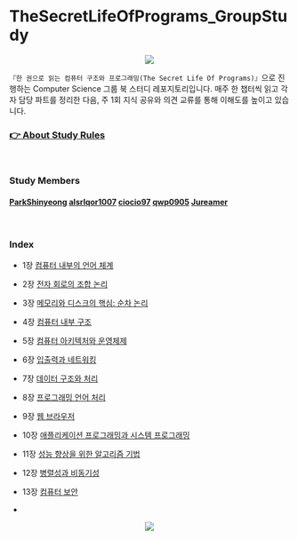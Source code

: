 # TheSecretLifeOfPrograms_GroupStudy

<div align="center">

![](https://images.velog.io/images/yeobi_01/post/9b9a464f-e286-4e11-910a-3c3361b252fc/%ED%95%9C%20%EA%B6%8C%EC%9C%BC%EB%A1%9C%20%EC%9D%BD%EB%8A%94%20%EC%BB%B4%ED%93%A8%ED%84%B0%20%EA%B5%AC%EC%A1%B0%EC%99%80%20%ED%94%84%EB%A1%9C%EA%B7%B8%EB%9E%98%EB%B0%8D.png)

</div>

`『한 권으로 읽는 컴퓨터 구조와 프로그래밍(The Secret Life Of Programs)』`으로 진행하는 Computer Science 그룹 북 스터디 레포지토리입니다. 매주 한 챕터씩 읽고 각자 담당 파트를 정리한 다음, 주 1회 지식 공유와 의견 교류를 통해 이해도를 높이고 있습니다.

### [👉 About Study Rules](https://github.com/alsrlqor1007/TheSecretLifeOfPrograms_GroupStudy/wiki/Group-Study-Rules)

<br/>

### Study Members

#### [ParkShinyeong](https://github.com/ParkShinyeong) [alsrlqor1007](https://github.com/alsrlqor1007) [ciocio97](https://github.com/ciocio97) [qwp0905](https://github.com/qwp0905) [Jureamer](https://github.com/Jureamer)

<br/>

### Index

- 1장 [컴퓨터 내부의 언어 체계](https://github.com/alsrlqor1007/TheSecretLifeOfPrograms_GroupStudy/tree/main/%5B1%EC%9E%A5%5D%20%EC%BB%B4%ED%93%A8%ED%84%B0%20%EB%82%B4%EB%B6%80%EC%9D%98%20%EC%96%B8%EC%96%B4%20%EC%B2%B4%EA%B3%84)
- 2장 [전자 회로의 조합 논리](https://github.com/alsrlqor1007/TheSecretLifeOfPrograms_GroupStudy/tree/main/%5B2%EC%9E%A5%5D%20%EC%A0%84%EC%9E%90%20%ED%9A%8C%EB%A1%9C%EC%9D%98%20%EC%A1%B0%ED%95%A9%20%EB%85%BC%EB%A6%AC)
- 3장 [메모리와 디스크의 핵심: 순차 논리](https://github.com/alsrlqor1007/TheSecretLifeOfPrograms_GroupStudy/tree/main/%5B3%EC%9E%A5%5D%20%EB%A9%94%EB%AA%A8%EB%A6%AC%EC%99%80%20%EB%94%94%EC%8A%A4%ED%81%AC%EC%9D%98%20%ED%95%B5%EC%8B%AC:%20%EC%88%9C%EC%B0%A8%20%EB%85%BC%EB%A6%AC)
- 4장 [컴퓨터 내부 구조](https://github.com/alsrlqor1007/TheSecretLifeOfPrograms_GroupStudy/tree/main/%5B4%EC%9E%A5%5D%20%EC%BB%B4%ED%93%A8%ED%84%B0%20%EB%82%B4%EB%B6%80%20%EA%B5%AC%EC%A1%B0)
- 5장 [컴퓨터 아키텍처와 운영체제](https://github.com/alsrlqor1007/TheSecretLifeOfPrograms_GroupStudy/tree/main/%5B5%EC%9E%A5%5D%20%EC%BB%B4%ED%93%A8%ED%84%B0%20%EC%95%84%ED%82%A4%ED%85%8D%EC%B2%98%EC%99%80%20%EC%9A%B4%EC%98%81%EC%B2%B4%EC%A0%9C)
- 6장 [입출력과 네트워킹](https://github.com/alsrlqor1007/TheSecretLifeOfPrograms_GroupStudy/tree/main/%5B6%EC%9E%A5%5D%20%EC%9E%85%EC%B6%9C%EB%A0%A5%EA%B3%BC%20%EB%84%A4%ED%8A%B8%EC%9B%8C%ED%82%B9)
- 7장 [데이터 구조와 처리](https://github.com/alsrlqor1007/TheSecretLifeOfPrograms_GroupStudy/tree/main/%5B7%EC%9E%A5%5D%20%EB%8D%B0%EC%9D%B4%ED%84%B0%20%EA%B5%AC%EC%A1%B0%EC%99%80%20%EC%B2%98%EB%A6%AC)
- 8장 [프로그래밍 언어 처리](https://github.com/alsrlqor1007/TheSecretLifeOfPrograms_GroupStudy/tree/main/%5B8%EC%9E%A5%5D%20%ED%94%84%EB%A1%9C%EA%B7%B8%EB%9E%98%EB%B0%8D%20%EC%96%B8%EC%96%B4%20%EC%B2%98%EB%A6%AC)
- 9장 [웹 브라우저](https://github.com/alsrlqor1007/TheSecretLifeOfPrograms_GroupStudy/tree/main/%5B9%EC%9E%A5%5D%20%EC%9B%B9%20%EB%B8%8C%EB%9D%BC%EC%9A%B0%EC%A0%80)
- 10장 [애플리케이션 프로그래밍과 시스템 프로그래밍](https://github.com/alsrlqor1007/TheSecretLifeOfPrograms_GroupStudy/tree/main/%5B10%EC%9E%A5%5D%20%EC%95%A0%ED%94%8C%EB%A6%AC%EC%BC%80%EC%9D%B4%EC%85%98%20%ED%94%84%EB%A1%9C%EA%B7%B8%EB%9E%98%EB%B0%8D%EA%B3%BC%20%EC%8B%9C%EC%8A%A4%ED%85%9C%20%ED%94%84%EB%A1%9C%EA%B7%B8%EB%9E%98%EB%B0%8D)
- 11장 [성능 향상을 위한 알고리즘 기법](https://github.com/alsrlqor1007/TheSecretLifeOfPrograms_GroupStudy/tree/main/%5B11%EC%9E%A5%5D%20%EC%84%B1%EB%8A%A5%20%ED%96%A5%EC%83%81%EC%9D%84%20%EC%9C%84%ED%95%9C%20%EC%95%8C%EA%B3%A0%EB%A6%AC%EC%A6%98%20%EA%B8%B0%EB%B2%95)
- 12장 [병렬성과 비동기성](https://github.com/alsrlqor1007/TheSecretLifeOfPrograms_GroupStudy/tree/main/%5B12%EC%9E%A5%5D%20%EB%B3%91%EB%A0%AC%EC%84%B1%EA%B3%BC%20%EB%B9%84%EB%8F%99%EA%B8%B0%EC%84%B1)
- 13장 [컴퓨터 보안](https://github.com/alsrlqor1007/TheSecretLifeOfPrograms_GroupStudy/tree/main/%5B13%EC%9E%A5%5D%20%EC%BB%B4%ED%93%A8%ED%84%B0%20%EB%B3%B4%EC%95%88)

- <br/>

<div align="center">

<a href="https://hits.seeyoufarm.com"><img src="https://hits.seeyoufarm.com/api/count/incr/badge.svg?url=https://github.com/alsrlqor1007/TheSecretLifeOfPrograms_GroupStudy&count_bg=%23C430C8&title_bg=%23878585&icon=verizon.svg&icon_color=%23E7E7E7&title=hits&edge_flat=false"/></a>

</div>

